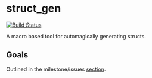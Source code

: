 # struct_gen
[![Build Status](https://travis-ci.org/robertDurst/struct_gen.svg?branch=master)](https://travis-ci.org/robertDurst/struct_gen)

A macro based tool for automagically generating structs.

## Goals
Outlined in the milestone/issues [section](https://github.com/robertDurst/struct_gen/issues).